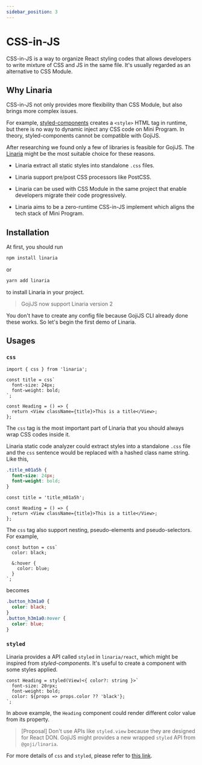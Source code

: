 ```yaml
---
sidebar_position: 3
---
```


# CSS-in-JS

CSS-in-JS is a way to organize React styling codes that allows developers to write mixture of CSS
and JS in the same file. It's usually regarded as an alternative to CSS Module.

## Why Linaria

CSS-in-JS not only provides more flexibility than CSS Module, but also brings more complex issues.

For example, [styled-components](https://github.com/styled-components/styled-components) creates a
`<style>` HTML tag in runtime, but there is no way to dynamic inject any CSS code on Mini Program.
In theory, styled-components cannot be compatible with GojiJS.

After researching we found only a few of libraries is feasible for GojiJS. The
[Linaria](https://github.com/callstack/linaria) might be the most suitable choice for these reasons.

- Linaria extract all static styles into standalone `.css` files.

- Linaria support pre/post CSS processors like PostCSS.

- Linaria can be used with CSS Module in the same project that enable developers migrate their code
  progressively.

- Linaria aims to be a zero-runtime CSS-in-JS implement which aligns the tech stack of Mini Program.

## Installation

At first, you should run

```bash
npm install linaria
```

or

```bash
yarn add linaria
```

to install Linaria in your project.

> GojiJS now support Linaria version 2

You don't have to create any config file because GojiJS CLI already done these works. So let's begin
the first demo of Linaria.

## Usages

### `css`

```tsx
import { css } from 'linaria';

const title = css`
  font-size: 24px;
  font-weight: bold;
`;

const Heading = () => {
  return <View className={title}>This is a title</View>;
};
```

The `css` tag is the most important part of Linaria that you should always wrap CSS codes inside it.

Linaria static code analyzer could extract styles into a standalone `.css` file and the `css`
sentence would be replaced with a hashed class name string. Like this,

```css
.title_m01a5h {
  font-size: 24px;
  font-weight: bold;
}
```

```tsx
const title = 'title_m01a5h';

const Heading = () => {
  return <View className={title}>This is a title</View>;
};
```

The `css` tag also support nesting, pseudo-elements and pseudo-selectors. For example,

```tsx
const button = css`
  color: black;

  &:hover {
    color: blue;
  }
`;
```

becomes

```css
.button_h3m1a0 {
  color: black;
}
.button_h3m1a0:hover {
  color: blue;
}
```

### `styled`

Linaria provides a API called `styled` in `linaria/react`, which might be inspired from
_styled-components_. It's useful to create a component with some styles applied.

```tsx
const Heading = styled(View)<{ color?: string }>`
  font-size: 20rpx;
  font-weight: bold;
  color: ${props => props.color ?? 'black'};
`;
```

In above example, the `Heading` component could render different color value from its property.

> [Proposal] Don't use APIs like `styled.view` because they are designed for React DON. GojiJS might
> provides a new wrapped `styled` API from `@goji/linaria`.

For more details of `css` and `styled`, please refer to
[this link](https://github.com/callstack/linaria/blob/2.0.x/docs/BASICS.md).
